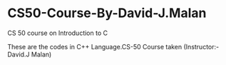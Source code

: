 # CS50-Course-By-David-J.Malan
CS 50 course on Introduction to C

These are the codes in C++ Language.CS-50 Course taken (Instructor:-David.J Malan)
